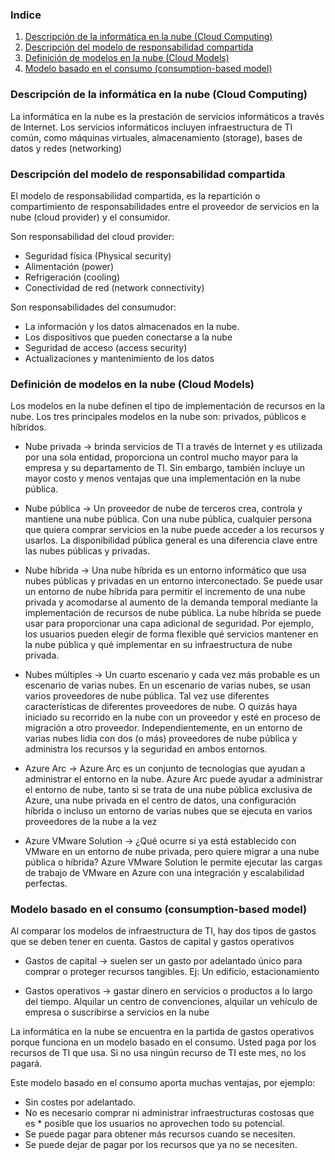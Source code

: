 ### Indice

1. [Descripción de la informática en la nube (Cloud Computing)](#id-section1)
2. [Descripción del modelo de responsabilidad compartida](#id-section2)
3. [Definición de modelos en la nube (Cloud Models)](#id-section3)
4. [Modelo basado en el consumo (consumption-based model)](#id-section4)

### Descripción de la informática en la nube (Cloud Computing) <div id='id-section1'/>

La informática en la nube es la prestación de servicios informáticos a través de Internet. Los servicios informáticos incluyen infraestructura de TI común, como máquinas virtuales, almacenamiento (storage), bases de datos y redes (networking)


### Descripción del modelo de responsabilidad compartida <div id='id-section2'/>

El modelo de responsabilidad compartida, es la repartición o compartimiento de responsabilidades entre el proveedor de servicios en la nube (cloud provider) y el consumidor.

Son responsabilidad del cloud provider:

* Seguridad física (Physical security)
* Alimentación (power)
* Refrigeración (cooling)
* Conectividad de red (network connectivity)

Son responsabilidades del consumudor:

* La información y los datos almacenados en la nube.
* Los dispositivos que pueden conectarse a la nube
* Seguridad de acceso (access security)
* Actualizaciones y mantenimiento de los datos


### Definición de modelos en la nube (Cloud Models) <div id='id-section3'/>

Los modelos en la nube definen el tipo de implementación de recursos en la nube. Los tres principales modelos en la nube son: privados, públicos e híbridos.

* Nube privada -> brinda servicios de TI a través de Internet y es utilizada por una sola entidad, proporciona un control mucho mayor para la empresa y su departamento de TI. Sin embargo, también incluye un mayor costo y menos ventajas que una implementación en la nube pública.

* Nube pública -> Un proveedor de nube de terceros crea, controla y mantiene una nube pública. Con una nube pública, cualquier persona que quiera comprar servicios en la nube puede acceder a los recursos y usarlos. La disponibilidad pública general es una diferencia clave entre las nubes públicas y privadas.

* Nube híbrida -> Una nube híbrida es un entorno informático que usa nubes públicas y privadas en un entorno interconectado. Se puede usar un entorno de nube híbrida para permitir el incremento de una nube privada y acomodarse al aumento de la demanda temporal mediante la implementación de recursos de nube pública. La nube híbrida se puede usar para proporcionar una capa adicional de seguridad. Por ejemplo, los usuarios pueden elegir de forma flexible qué servicios mantener en la nube pública y qué implementar en su infraestructura de nube privada.

* Nubes múltiples -> Un cuarto escenario y cada vez más probable es un escenario de varias nubes. En un escenario de varias nubes, se usan varios proveedores de nube pública. Tal vez use diferentes características de diferentes proveedores de nube. O quizás haya iniciado su recorrido en la nube con un proveedor y esté en proceso de migración a otro proveedor. Independientemente, en un entorno de varias nubes lidia con dos (o más) proveedores de nube pública y administra los recursos y la seguridad en ambos entornos.

* Azure Arc -> Azure Arc es un conjunto de tecnologías que ayudan a administrar el entorno en la nube. Azure Arc puede ayudar a administrar el entorno de nube, tanto si se trata de una nube pública exclusiva de Azure, una nube privada en el centro de datos, una configuración híbrida o incluso un entorno de varias nubes que se ejecuta en varios proveedores de la nube a la vez

* Azure VMware Solution -> ¿Qué ocurre si ya está establecido con VMware en un entorno de nube privada, pero quiere migrar a una nube pública o híbrida? Azure VMware Solution le permite ejecutar las cargas de trabajo de VMware en Azure con una integración y escalabilidad perfectas.


### Modelo basado en el consumo (consumption-based model) <div id='id-section4'/>

Al comparar los modelos de infraestructura de TI, hay dos tipos de gastos que se deben tener en cuenta. Gastos de capital y gastos operativos

* Gastos de capital -> suelen ser un gasto por adelantado único para comprar o proteger recursos tangibles. Ej: Un edificio, estacionamiento

* Gastos operativos -> gastar dinero en servicios o productos a lo largo del tiempo. Alquilar un centro de convenciones, alquilar un vehículo de empresa o suscribirse a servicios en la nube

La informática en la nube se encuentra en la partida de gastos operativos porque funciona en un modelo basado en el consumo. Usted paga por los recursos de TI que usa. Si no usa ningún recurso de TI este mes, no los pagará.

Este modelo basado en el consumo aporta muchas ventajas, por ejemplo:

* Sin costes por adelantado.
* No es necesario comprar ni administrar infraestructuras costosas que es * posible que los usuarios no aprovechen todo su potencial.
* Se puede pagar para obtener más recursos cuando se necesiten.
* Se puede dejar de pagar por los recursos que ya no se necesiten.
